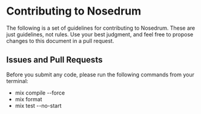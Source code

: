# Contributing to Nosedrum

The following is a set of guidelines for contributing to Nosedrum. These are just guidelines, not rules. Use your best judgment, and feel free to propose changes to this document in a pull request.

## Issues and Pull Requests

Before you submit any code, please run the following commands from your terminal:

- mix compile --force
- mix format
- mix test --no-start
